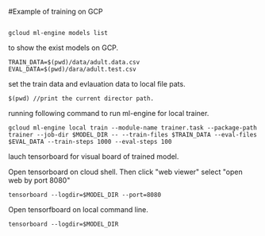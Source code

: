 #Example of training on GCP 

```

gcloud ml-engine models list
```

to show the exist models on GCP. 

```
TRAIN_DATA=$(pwd)/data/adult.data.csv
EVAL_DATA=$(pwd)/dara/adult.test.csv
```

set the train data and evlauation data to local file pats.

```
$(pwd) //print the current director path. 
```

running following command to run ml-engine for local trainer.

```
gcloud ml-engine local train --module-name trainer.task --package-path trainer --job-dir $MODEL_DIR -- --train-files $TRAIN_DATA --eval-files $EVAL_DATA --train-steps 1000 --eval-steps 100
```

lauch tensorboard for visual board of trained model.

Open tensorboard on cloud shell. Then click "web viewer" select "open web by port 8080"

```
tensorboard --logdir=$MODEL_DIR --port=8080
```

Open tensorfboard on local command line.

```
tensorboard --logdir=$MODEL_DIR
```

